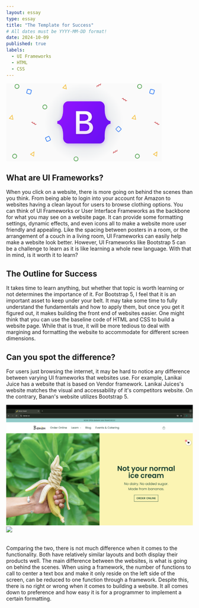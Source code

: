 ```yaml
---
layout: essay
type: essay
title: "The Template for Success"
# All dates must be YYYY-MM-DD format!
date: 2024-10-09
published: true
labels:
  - UI Frameworks
  - HTML
  - CSS
---
```


<img width="420px" class="rounded float-start pe-4" src="../img/Bootstrap.png">

## What are UI Frameworks?

When you click on a website, there is more going on behind the scenes than you think. From being able to login into your account for Amazon to websites having a clean layout for users to browse clothing options. You can think of UI Frameworks or User Interface Frameworks as the backbone for what you may see on a website page. It can provide some formatting settings, dynamic effects, and even icons all to make a website more user friendly and appealing. Like the spacing between posters in a room, or the arrangement of a couch in a living room, UI Frameworks can easily help make a website look better. However, UI Frameworks like Bootstrap 5 can be a challenge to learn as it is like learning a whole new language. With that in mind, is it worth it to learn?

## The Outline for Success

It takes time to learn anything, but whether that topic is worth learning or not determines the importance of it. For Bootstrap 5, I feel that it is an important asset to keep under your belt. It may take some time to fully understand the fundamentals and how to apply them, but once you get it figured out, it makes building the front end of websites easier. One might think that you can use the baseline code of HTML and CSS to build a website page. While that is true, it will be more tedious to deal with margining and formatting the website to accommodate for different screen dimensions. 

## Can you spot the difference? 

For users just browsing the internet, it may be hard to notice any difference between varying UI frameworks that websites use. For example, Lanikai Juice has a website that is based on Vendor framework. Lanikai Juices's website matches the visual and accessability of it's competitors website. On the contrary, Banan's website utilizes Bootstrap 5. 

<img width="640px" class="rounded float-start pe-4" src="../img/banan.png"> <img width="640px" class="rounded float-start pe-4" src="../img/lanikai.png">

<br>Comparing the two, there is not much difference when it comes to the functionality. Both have relatively similar layouts and both display their products well. The main difference between the websites, is what is going on behind the scenes. When using a framework, the number of functions to call to center a text box and make it only reside on the left side of the screen, can be reduced to one function through a framework. Despite this, there is no right or wrong when it comes to building a website. It all comes down to preference and how easy it is for a programmer to implement a certain formatting.